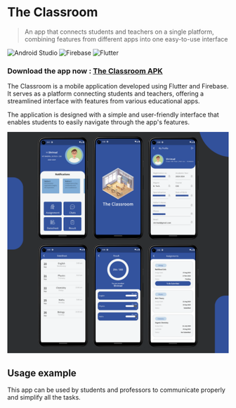 # The Classroom
> An app that connects students and teachers on a single platform, combining features
from different apps into one easy-to-use interface

![Android Studio](https://img.shields.io/badge/Android%20Studio-3DDC84.svg?style=for-the-badge&logo=android-studio&logoColor=white) ![Firebase](https://img.shields.io/badge/firebase-%23039BE5.svg?style=for-the-badge&logo=firebase) ![Flutter](https://img.shields.io/badge/Flutter-%2302569B.svg?style=for-the-badge&logo=Flutter&logoColor=white)

### Download the app now  :  [The Classroom APK](https://github.com/Shrimad-Bhagwat/The-Classroom)

The Classroom is a mobile application developed using Flutter and Firebase. It serves as a platform connecting students and teachers, offering a streamlined interface with features from various educational apps.

The application is designed with a simple and user-friendly interface that enables students to easily navigate through the app's features. 

![](./images/THE_CLASSROOM_MOCKUP.png)

## Usage example

This app can be used by students and professors to communicate properly and simplify all the tasks.
<!-- 
## Development setup

Requirements 
- Android Studio 

1. Fork this repository to your profile
2. Clone it to your device using

```
git clone https://github.com/<YOUR PROFILE>/VIT-RideShare.git
```
3. Start working 


## Contributing

1. Fork it (<https://github.com/Shrimad-Bhagwat/VIT-RideShare.git>)
2. Create your feature branch (`git checkout -b feature/<feature-name>`)
3. Commit your changes (`git commit -am 'Add <feature-name>'`)
4. Push to the branch (`git push origin feature/<feature-name>`)
5. Create a new Pull Request
 -->
